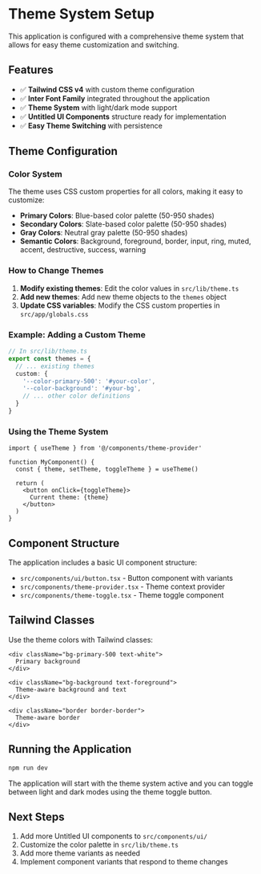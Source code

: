 # Theme System Setup

This application is configured with a comprehensive theme system that allows for easy theme customization and switching.

## Features

- ✅ **Tailwind CSS v4** with custom theme configuration
- ✅ **Inter Font Family** integrated throughout the application
- ✅ **Theme System** with light/dark mode support
- ✅ **Untitled UI Components** structure ready for implementation
- ✅ **Easy Theme Switching** with persistence

## Theme Configuration

### Color System

The theme uses CSS custom properties for all colors, making it easy to customize:

- **Primary Colors**: Blue-based color palette (50-950 shades)
- **Secondary Colors**: Slate-based color palette (50-950 shades)  
- **Gray Colors**: Neutral gray palette (50-950 shades)
- **Semantic Colors**: Background, foreground, border, input, ring, muted, accent, destructive, success, warning

### How to Change Themes

1. **Modify existing themes**: Edit the color values in `src/lib/theme.ts`
2. **Add new themes**: Add new theme objects to the `themes` object
3. **Update CSS variables**: Modify the CSS custom properties in `src/app/globals.css`

### Example: Adding a Custom Theme

```typescript
// In src/lib/theme.ts
export const themes = {
  // ... existing themes
  custom: {
    '--color-primary-500': '#your-color',
    '--color-background': '#your-bg',
    // ... other color definitions
  }
}
```

### Using the Theme System

```tsx
import { useTheme } from '@/components/theme-provider'

function MyComponent() {
  const { theme, setTheme, toggleTheme } = useTheme()
  
  return (
    <button onClick={toggleTheme}>
      Current theme: {theme}
    </button>
  )
}
```

## Component Structure

The application includes a basic UI component structure:

- `src/components/ui/button.tsx` - Button component with variants
- `src/components/theme-provider.tsx` - Theme context provider
- `src/components/theme-toggle.tsx` - Theme toggle component

## Tailwind Classes

Use the theme colors with Tailwind classes:

```tsx
<div className="bg-primary-500 text-white">
  Primary background
</div>

<div className="bg-background text-foreground">
  Theme-aware background and text
</div>

<div className="border border-border">
  Theme-aware border
</div>
```

## Running the Application

```bash
npm run dev
```

The application will start with the theme system active and you can toggle between light and dark modes using the theme toggle button.

## Next Steps

1. Add more Untitled UI components to `src/components/ui/`
2. Customize the color palette in `src/lib/theme.ts`
3. Add more theme variants as needed
4. Implement component variants that respond to theme changes

